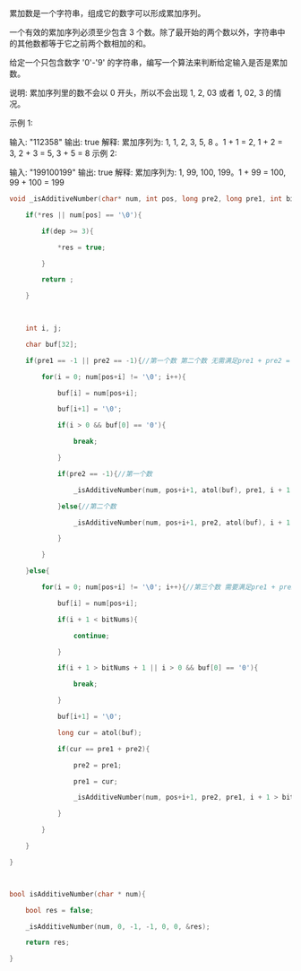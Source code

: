 累加数是一个字符串，组成它的数字可以形成累加序列。

一个有效的累加序列必须至少包含 3 个数。除了最开始的两个数以外，字符串中的其他数都等于它之前两个数相加的和。

给定一个只包含数字 '0'-'9' 的字符串，编写一个算法来判断给定输入是否是累加数。

说明: 累加序列里的数不会以 0 开头，所以不会出现 1, 2, 03 或者 1, 02, 3 的情况。

示例 1:

输入: "112358"
输出: true 
解释: 累加序列为: 1, 1, 2, 3, 5, 8 。1 + 1 = 2, 1 + 2 = 3, 2 + 3 = 5, 3 + 5 = 8
示例 2:

输入: "199100199"
输出: true 
解释: 累加序列为: 1, 99, 100, 199。1 + 99 = 100, 99 + 100 = 199



```c
void _isAdditiveNumber(char* num, int pos, long pre2, long pre1, int bitNums, int dep, bool* res){

​    if(*res || num[pos] == '\0'){

​        if(dep >= 3){

​            *res = true;

​        }

​        return ;

​    }

​    

​    int i, j;

​    char buf[32];

​    if(pre1 == -1 || pre2 == -1){//第一个数 第二个数 无需满足pre1 + pre2 = cur

​        for(i = 0; num[pos+i] != '\0'; i++){

​            buf[i] = num[pos+i];

​            buf[i+1] = '\0';

​            if(i > 0 && buf[0] == '0'){

​                break;

​            }

​            if(pre2 == -1){//第一个数

​                _isAdditiveNumber(num, pos+i+1, atol(buf), pre1, i + 1 > bitNums ? i + 1 : bitNums, dep+1, res);

​            }else{//第二个数

​                _isAdditiveNumber(num, pos+i+1, pre2, atol(buf), i + 1 > bitNums ? i + 1 : bitNums, dep+1, res);

​            }

​        }

​    }else{

​        for(i = 0; num[pos+i] != '\0'; i++){//第三个数 需要满足pre1 + pre2 = cur

​            buf[i] = num[pos+i];

​            if(i + 1 < bitNums){

​                continue;

​            }

​            if(i + 1 > bitNums + 1 || i > 0 && buf[0] == '0'){

​                break;

​            }

​            buf[i+1] = '\0';

​            long cur = atol(buf);

​            if(cur == pre1 + pre2){

​                pre2 = pre1;

​                pre1 = cur;

​                _isAdditiveNumber(num, pos+i+1, pre2, pre1, i + 1 > bitNums ? i + 1 : bitNums, dep+1, res);

​            }

​        }

​    }

}



bool isAdditiveNumber(char * num){

​    bool res = false;

​    _isAdditiveNumber(num, 0, -1, -1, 0, 0, &res);

​    return res;

}
```

